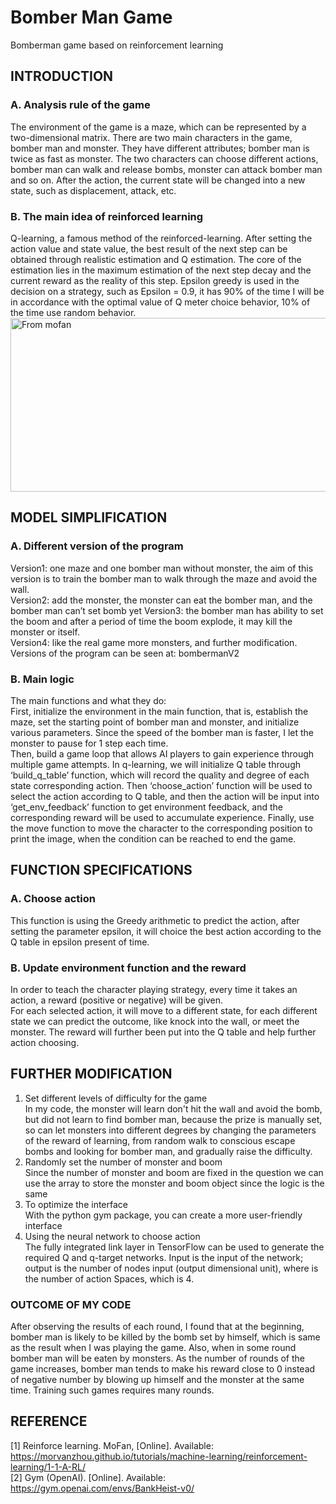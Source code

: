 # Bomber Man Game
Bomberman game based on reinforcement learning
<br>
## INTRODUCTION<br>
### A.	Analysis rule of the game<br>
The environment of the game is a maze, which can be represented by a two-dimensional matrix. There are two main characters in the game, bomber man and monster. They have different attributes; bomber man is twice as fast as monster. The two characters can choose different actions, bomber man can walk and release bombs, monster can attack bomber man and so on. After the action, the current state will be changed into a new state, such as displacement, attack, etc.<br>
### B.	The main idea of reinforced learning<br>
Q-learning, a famous method of the reinforced-learning. After setting the action value and state value, the best result of the next step can be obtained through realistic estimation and Q estimation. The core of the estimation lies in the maximum estimation of the next step decay and the current reward as the reality of this step. Epsilon greedy is used in the decision on a strategy, such as Epsilon = 0.9, it has 90% of the time I will be in accordance with the optimal value of Q meter choice behavior, 10% of the time use random behavior. <br>
<img src="https://morvanzhou.github.io/static/results/ML-intro/q4.png" width="675" height="278" alt="From mofan">
<br>
## MODEL SIMPLIFICATION<br>
### A.	Different version of the program<br>
Version1: one maze and one bomber man without monster, the aim of this version is to train the bomber man to walk through the maze and avoid the wall.<br>
Version2: add the monster, the monster can eat the bomber man, and the bomber man can’t set bomb yet
Version3: the bomber man has ability to set the boom and after a period of time the boom explode, it may kill the monster or itself.<br>
Version4: like the real game more monsters, and further modification.<br>
Versions of the program can be seen at: bombermanV2
<br>
### B.	Main logic<br>
The main functions and what they do:<br>
First, initialize the environment in the main function, that is, establish the maze, set the starting point of bomber man and monster, and initialize various parameters. Since the speed of the bomber man is faster, I let the monster to pause for 1 step each time.<br>
 Then, build a game loop that allows AI players to gain experience through multiple game attempts.
 In q-learning, we will initialize Q table through ‘build_q_table’ function, which will record the quality and degree of each state corresponding action. Then ‘choose_action’ function will be used to select the action according to Q table, and then the action will be input into ‘get_env_feedback’ function to get environment feedback, and the corresponding reward will be used to accumulate experience. Finally, use the move function to move the character to the corresponding position to print the image, when the condition can be reached to end the game.
<br>
## FUNCTION SPECIFICATIONS<br>
### A.	Choose action
This function is using the Greedy arithmetic to predict the action, after setting the parameter epsilon, it will choice the best action according to the Q table in epsilon present of time.<br>

### B.	Update environment function and the reward<br>
In order to teach the character playing strategy, every time it takes an action, a reward (positive or negative) will be given.<br>
For each selected action, it will move to a different state, for each different state we can predict the outcome, like knock into the wall, or meet the monster. The reward will further been put into the Q table and help further action choosing.<br>
## FURTHER MODIFICATION
1.	Set different levels of difficulty for the game<br>
In my code, the monster will learn don't hit the wall and avoid the bomb, but did not learn to find bomber man, because the prize is manually set, so can let monsters into different degrees by changing the parameters of the reward of learning, from random walk to conscious escape bombs and looking for bomber man, and gradually raise the difficulty.<br>
2.	Randomly set the number of monster and boom<br>
Since the number of monster and boom are fixed in the question we can use the array to store the monster and boom object since the logic is the same <br>
3.	To optimize the interface<br>
With the python gym package, you can create a more user-friendly interface<br>
4.	Using the neural network to choose action<br>
The fully integrated link layer in TensorFlow can be used to generate the required Q and q-target networks. Input is the input of the network; output is the number of nodes input (output dimensional unit), where is the number of action Spaces, which is 4.<br>
### OUTCOME OF MY CODE
After observing the results of each round, I found that at the beginning, bomber man is likely to be killed by the bomb set by himself, which is same as the result when I was playing the game. Also, when in some round bomber man will be eaten by monsters. 
As the number of rounds of the game increases, bomber man tends to make his reward close to 0 instead of negative number by blowing up himself and the monster at the same time. Training such games requires many rounds.
## REFERENCE
[1]	Reinforce learning.  MoFan, [Online]. Available: https://morvanzhou.github.io/tutorials/machine-learning/reinforcement-learning/1-1-A-RL/<br>
[2]	Gym (OpenAI). [Online]. Available: https://gym.openai.com/envs/BankHeist-v0/<br>


